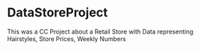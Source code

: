 # DataStoreProject
This was a CC Project about a Retail Store with Data representing Hairstyles, Store Prices, Weekly Numbers
